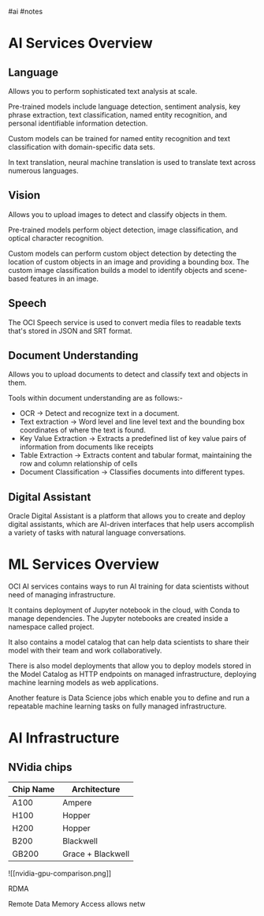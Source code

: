 #ai #notes 

# AI Services Overview
## Language

Allows you to perform sophisticated text analysis at scale.

Pre-trained models include language detection, sentiment analysis, key phrase extraction, text classification, named entity recognition, and personal identifiable information detection.

Custom models can be trained for named entity recognition and text classification with domain-specific data sets. 

In text translation, neural machine translation is used to translate text across numerous languages.

## Vision

Allows you to upload images to detect and classify objects in them.

Pre-trained models perform object detection, image classification, and optical character recognition.

Custom models can perform custom object detection by detecting the location of custom objects in an image and providing a bounding box. The custom image classification builds a model to identify objects and scene-based features in an image.

## Speech

The OCI Speech service is used to convert media files to readable texts that's stored in JSON and SRT format.

## Document Understanding

Allows you to upload documents to detect and classify text and objects in them.

Tools within document understanding are as follows:-

- OCR -> Detect and recognize text in a document.
- Text extraction -> Word level and line level text and the bounding box coordinates of where the text is found.
- Key Value Extraction -> Extracts a predefined list of key value pairs of information from documents like receipts
- Table Extraction -> Extracts content and tabular format, maintaining the row and column relationship of cells
- Document Classification -> Classifies documents into different types.
## Digital Assistant

Oracle Digital Assistant is a platform that allows you to create and deploy digital assistants, which are AI-driven interfaces that help users accomplish a variety of tasks with natural language conversations.

# ML Services Overview

OCI AI services contains ways to run AI training for data scientists without need of managing infrastructure.

It contains deployment of Jupyter notebook in the cloud, with Conda to manage dependencies. The Jupyter notebooks are created inside a namespace called project.

It also contains a model catalog that can help data scientists to share their model with their team and work collaboratively.

There is also model deployments that allow you to deploy models stored in the Model Catalog as HTTP endpoints on managed infrastructure, deploying machine learning models as web applications.

Another feature is Data Science jobs which enable you to define and run a repeatable machine learning tasks on fully managed infrastructure.

# AI Infrastructure

## NVidia chips


| Chip Name | Architecture      |
| --------- | ----------------- |
| A100      | Ampere            |
| H100      | Hopper            |
| H200      | Hopper            |
| B200      | Blackwell         |
| GB200     | Grace + Blackwell |



![[nvidia-gpu-comparison.png]]

RDMA

Remote Data Memory Access allows netw